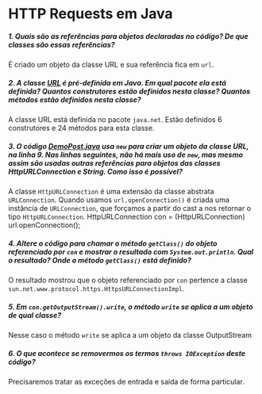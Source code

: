 # HTTP Requests em Java

##### 1. Quais são as referências para objetos declaradas no código? De que classes são essas referências?
É criado um objeto da classe URL e sua referência fica em `url`.  

##### 2. A classe [URL](https://docs.oracle.com/javase/8/docs/api/java/net/URL.html) é pré-definida em Java. Em qual pacote ela está definida? Quantos construtores estão definidos nesta classe? Quantos métodos estão definidos nesta classe?
A classe URL está definida no pacote `java.net`. Estão definidos 6 construtores e 24 métodos para esta classe.

##### 3. O código [DemoPost.java](src/DemoPost.java) usa `new` para criar um objeto da classe URL, na linha 9. Nas linhas seguintes, não há mais uso de `new`, mas mesmo assim são usadas outras referências para objetos das classes HttpURLConnection e String. Como isso é possível?
A classe `HttpURLConnection` é uma extensão da classe abstrata `URLConnection`. Quando usamos `url.openConnection()` é criada uma instância de `URLConnection`, que forçamos a partir do cast a nos retornar o tipo `HttpURLConnection`.
    HttpURLConnection con = (HttpURLConnection) url.openConnection();

##### 4. Altere o código para chamar o método `getClass()` do objeto referenciado por `con` e mostrar o resultado com `System.out.println`. Qual o resultado? Onde o método `getClass()` está definido?
O resultado mostrou que o objeto referenciado por `con` pertence a classe `sun.net.www.protocol.https.HttpsURLConnectionImpl`.

##### 5. Em `con.getOutputStream().write`, o método `write` se aplica a um objeto de qual classe?
Nesse caso o método `write` se aplica a um objeto da classe OutputStream  

##### 6. O que acontece se removermos os termos `throws IOException` deste código?
Precisaremos tratar as exceções de entrada e saída de forma particular.